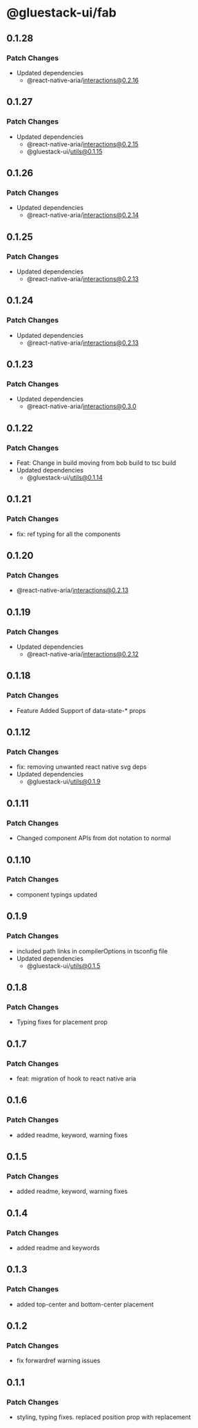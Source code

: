 # @gluestack-ui/fab

## 0.1.28

### Patch Changes

- Updated dependencies
  - @react-native-aria/interactions@0.2.16

## 0.1.27

### Patch Changes

- Updated dependencies
  - @react-native-aria/interactions@0.2.15
  - @gluestack-ui/utils@0.1.15

## 0.1.26

### Patch Changes

- Updated dependencies
  - @react-native-aria/interactions@0.2.14

## 0.1.25

### Patch Changes

- Updated dependencies
  - @react-native-aria/interactions@0.2.13

## 0.1.24

### Patch Changes

- Updated dependencies
  - @react-native-aria/interactions@0.2.13

## 0.1.23

### Patch Changes

- Updated dependencies
  - @react-native-aria/interactions@0.3.0

## 0.1.22

### Patch Changes

- Feat: Change in build moving from bob build to tsc build
- Updated dependencies
  - @gluestack-ui/utils@0.1.14

## 0.1.21

### Patch Changes

- fix: ref typing for all the components

## 0.1.20

### Patch Changes

- @react-native-aria/interactions@0.2.13

## 0.1.19

### Patch Changes

- Updated dependencies
  - @react-native-aria/interactions@0.2.12

## 0.1.18

### Patch Changes

- Feature
  Added Support of data-state-\* props

## 0.1.12

### Patch Changes

- fix: removing unwanted react native svg deps
- Updated dependencies
  - @gluestack-ui/utils@0.1.9

## 0.1.11

### Patch Changes

- Changed component APIs from dot notation to normal

## 0.1.10

### Patch Changes

- component typings updated

## 0.1.9

### Patch Changes

- included path links in compilerOptions in tsconfig file
- Updated dependencies
  - @gluestack-ui/utils@0.1.5

## 0.1.8

### Patch Changes

- Typing fixes for placement prop

## 0.1.7

### Patch Changes

- feat: migration of hook to react native aria

## 0.1.6

### Patch Changes

- added readme, keyword, warning fixes

## 0.1.5

### Patch Changes

- added readme, keyword, warning fixes

## 0.1.4

### Patch Changes

- added readme and keywords

## 0.1.3

### Patch Changes

- added top-center and bottom-center placement

## 0.1.2

### Patch Changes

- fix forwardref warning issues

## 0.1.1

### Patch Changes

- styling, typing fixes. replaced position prop with replacement
